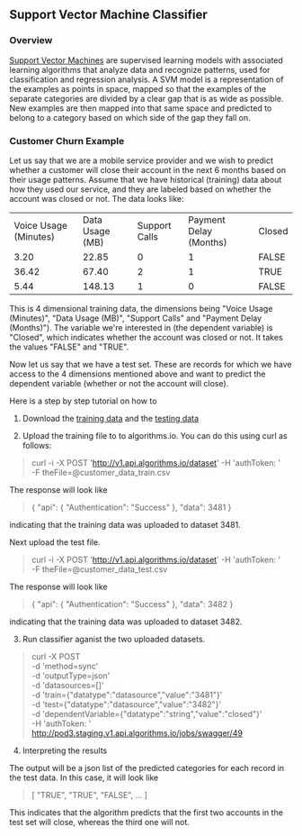 ## Support Vector Machine Classifier
### Overview

[Support Vector Machines](http://en.wikipedia.org/wiki/Support_vector_machine)
are supervised learning models with associated learning algorithms that analyze
data and recognize patterns, used for classification and regression analysis. A
SVM model is a representation of the examples as points in space, mapped so
that the examples of the separate categories are divided by a clear gap that is
as wide as possible. New examples are then mapped into that same space and
predicted to belong to a category based on which side of the gap they fall on.

### Customer Churn Example

Let us say that we are a mobile service provider and we wish to predict whether
a customer will close their account in the next 6 months based on their usage
patterns. Assume that we have historical (training) data about how they used
our service, and they are labeled based on whether the account was closed or
not. The data looks like:

<table>
<tr><td>Voice Usage (Minutes)</td><td>Data Usage (MB)</td><td>Support Calls</td><td>Payment Delay (Months)</td><td>Closed</td></tr>
<tr><td>3.20</td><td>22.85</td><td>0</td><td>1</td><td>FALSE</td></tr>
<tr><td>36.42</td><td>67.40</td><td>2</td><td>1</td><td>TRUE</td></tr>
<tr><td>5.44</td><td>148.13</td><td>1</td><td>0</td><td>FALSE</td></tr>
</table>

This is 4 dimensional training data, the dimensions being "Voice Usage
(Minutes)", "Data Usage (MB)", "Support Calls" and "Payment Delay (Months)").
The variable we're interested in (the dependent variable) is "Closed", which
indicates whether the account was closed or not. It takes the values "FALSE"
and "TRUE".

Now let us say that we have a test set. These are records for which we have
access to the 4 dimensions mentioned above and want to predict the dependent
variable (whether or not the account will close).

Here is a step by step tutorial on how to 

1. Download the [training
data](https://s3.amazonaws.com/sample_dataset.algorithms.io/customer_data_train.csv)
and the [testing
data](https://s3.amazonaws.com/sample_dataset.algorithms.io/customer_data_test.csv)

2.  Upload the training file to to algorithms.io. You can do this using curl as follows:

> curl -i -X POST 'http://v1.api.algorithms.io/dataset' 
>      -H 'authToken: <YOUR AUTHORIZATION TOKEN>'  
>      -F theFile=@customer_data_train.csv

The response will look like

>   { "api": { "Authentication": "Success" }, "data": 3481 }

indicating that the training data was uploaded to dataset 3481.

Next upload the test file.

> curl -i -X POST 'http://v1.api.algorithms.io/dataset' 
>      -H 'authToken: <YOUR AUTHORIZATION TOKEN>'  
>      -F theFile=@customer_data_test.csv

The response will look like

>   { "api": { "Authentication": "Success" }, "data": 3482 }

indicating that the training data was uploaded to dataset 3482.

3. Run classifier aganist the two uploaded datasets.

> curl -X POST \
> -d 'method=sync' \
> -d 'outputType=json' \
> -d 'datasources=[]' \
> -d 'train={"datatype":"datasource","value":"3481"}' \
> -d 'test={"datatype":"datasource","value":"3482"}' \
> -d 'dependentVariable={"datatype":"string","value":"closed"}' \
> -H 'authToken: <YOUR AUTHORIZATION TOKEN>'  
> http://pod3.staging.v1.api.algorithms.io/jobs/swagger/49

4. Interpreting the results

The output will be a json list of the predicted categories for each record in
the test data. In this case, it will look like

> [ "TRUE", "TRUE", "FALSE", ... ]

This indicates that the algorithm predicts that the first two accounts in the
test set will close, whereas the third one will not.

